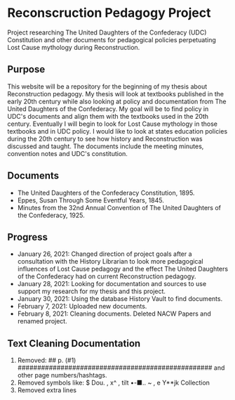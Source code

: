 # Reconscruction Pedagogy Project 
Project researching The United Daughters of the Confederacy (UDC) Constitution and other documents for pedagogical policies perpetuating Lost Cause mythology during Reconstruction.
## Purpose 
This website will be a repository for the beginning of my thesis about Reconstruction pedagogy. My thesis will look at textbooks published in the early 20th century while also looking at policy and documentation from The United Daughters of the Confederacy. My goal will be to find policy in UDC's documents and align them with the textbooks used in the 20th century. Eventually I will begin to look for Lost Cause mythology in those textbooks and in UDC policy. I would like to look at states education policies during the 20th century to see how history and Reconstruction was discussed and taught. The documents include the meeting minutes, convention notes and UDC's constitution. 
## Documents 
- The United Daughters of the Confederacy Constitution, 1895. 
- Eppes, Susan Through Some Eventful Years, 1845. 
- Minutes from the 32nd Annual Convention of The United Daughters of the Confederacy, 1925. 

## Progress 
- January 26, 2021: Changed direction of project goals after a consultation with the History Librarian to look more pedagogical influences of Lost Cause pedagogy and the effect The United Daughters of the Confederacy had on current Reconstruction pedagogy. 
- January 28, 2021: Looking for documentation and sources to use support my research for my thesis and this project. 
- January 30, 2021: Using the database History Vault to find documents. 
- February 7, 2021: Uploaded new documents. 
- February 8, 2021: Cleaning documents. Deleted NACW Papers and renamed project. 

## Text Cleaning Documentation 
1. Removed: ## p. (#1) ################################################## and other page numbers/hashtags. 
2. Removed symbols like: $ Dou. ,  x^ ,  tilt •-■.. ~ ,  e Y**jk Collection 
3. Removed extra lines

